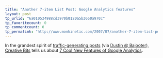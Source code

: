 ```yaml
---
title: "Another 7-item List Post: Google Analytics features"
layout: post
tp_urlid: "6a010534988cd3970b0120a5b3660a970c"
tp_favoritecount: 0
tp_commentcount: 0
tp_permalink: "http://www.monkinetic.com/2007/07/another-7-item-list-post-google-analytics-features.html"
---
```

In the grandest spirit of [traffic-generating posts](http://www.copyblogger.com/7-reasons-why-list-posts-will-always-work/) (via [Dustin @ Bajooter](http://bajooter.com)), [Creative Bits](http://creativebits.org/toolbox/7_cool_new_analytics_features) tells us about [7 Cool New Features of Google Analytics](http://creativebits.org/toolbox/7_cool_new_analytics_features).
